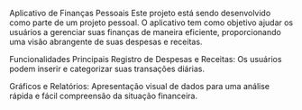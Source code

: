 Aplicativo de Finanças Pessoais
Este projeto está sendo desenvolvido como parte de um projeto pessoal. O aplicativo tem como objetivo ajudar os usuários a gerenciar suas finanças de maneira eficiente, proporcionando uma visão abrangente de suas despesas e receitas.

Funcionalidades Principais
Registro de Despesas e Receitas: Os usuários podem inserir e categorizar suas transações diárias.

Gráficos e Relatórios: Apresentação visual de dados para uma análise rápida e fácil compreensão da situação financeira.
